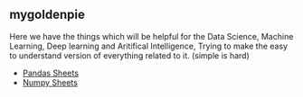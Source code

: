 ## mygoldenpie

Here we have the things which will be helpful for the Data Science, Machine Learning, Deep learning and Aritifical Intelligence, Trying to make the easy to understand version of everything related to it. (simple is hard)

* [Pandas Sheets](https://github.com/Uttam1618/mygoldenpie/wiki/Pandas-Sheet)
* [Numpy Sheets](https://github.com/Uttam1618/mygoldenpie/wiki/sheets-of-Numpy)
